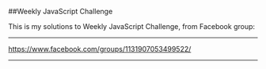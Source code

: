 ##Weekly JavaScript Challenge

This is my solutions to Weekly JavaScript Challenge, from Facebook group:
***
https://www.facebook.com/groups/1131907053499522/
***
